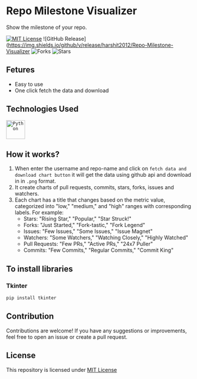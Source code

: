 # Repo Milestone Visualizer
Show the milestone of your repo.

[![MIT License](https://img.shields.io/badge/License-MIT-green.svg)](https://github.com/Harshit2012/Repo-Milestone-Visualizer?tab=MIT-1-ov-file#readme)
![GitHub Release](https://img.shields.io/github/v/release/harshit2012/Repo-Milestone-Visualizer
![Forks](https://img.shields.io/github/forks/harshit2012/Repo-Milestone-Visualizer)
![Stars](https://img.shields.io/github/stars/harshit2012/Repo-Milestone-Visualizer)

## Fetures
- Easy to use
- One click fetch the data and download

## Technologies Used
<code><img width="51" src="https://user-images.githubusercontent.com/25181517/183423507-c056a6f9-1ba8-4312-a350-19bcbc5a8697.png" alt="Python" title="Python"/></code>

## How it works?
1. When enter the username and repo-name and click on `fetch data and download chart button` it will get the data using github api and download in in `.png` format.
2. It create charts of pull requests, commits, stars, forks, issues and watchers.
3. Each chart has a title that changes based on the metric value, categorized into "low," "medium," and "high" ranges with corresponding labels. For example:
   - Stars: "Rising Star," "Popular," "Star Struck!"
   - Forks: "Just Started," "Fork-tastic," "Fork Legend"
   - Issues: "Few Issues," "Some Issues," "Issue Magnet"
   - Watchers: "Some Watchers," "Watching Closely," "Highly Watched"
   - Pull Requests: "Few PRs," "Active PRs," "24x7 Puller"
   - Commits: "Few Commits," "Regular Commits," "Commit King"

## To install libraries
### Tkinter
```bash
pip install tkinter
```

## Contribution
Contributions are welcome! If you have any suggestions or improvements, feel free to open an issue or create a pull request.

## License
This repository is licensed under [MIT License](https://github.com/Harshit2012/Repo-Milestone-Visualizer#MIT-1-ov-file)
